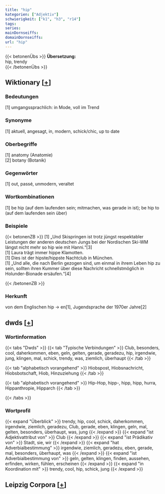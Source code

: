 ```yaml
---
title: "hip"
kategorien: ["Adjektiv"]
schwierigkeit: ["k1", "h3", "r14"]
tags:
series:
mainDornseiffs:
domainDornseiffs:
url: "hip"
---
```


{{< betonenÜbs >}}
**Übersetzung:**  
hip, trendy  
{{< /betonenÜbs >}}

## Wiktionary [[+](https://de.wiktionary.org/wiki/hip)]

### Bedeutungen
[1] umgangssprachlich: in Mode, voll im Trend  

### Synonyme
[1] aktuell, angesagt, in, modern, schick/chic, up to date  

### Oberbegriffe
[1] anatomy (Anatomie)  
[2] botany (Botanik)  

### Gegenwörter
[1] out, passé, unmodern, veraltet  

### Wortkombinationen
[1] be hip (auf dem laufenden sein; mitmachen, was gerade in ist); be hip to (auf dem laufenden sein über)  

### Beispiele
{{< betonenZB >}}
[1] „Und Skispringen ist trotz jüngst respektabler Leistungen der anderen deutschen Jungs bei der Nordischen Ski-WM längst nicht mehr so hip wie mit Hanni.“[3]  
[1] Laura trägt immer hippe Klamotten.  
[1] Dies ist der hipste/hippste Nachtclub in München.  
[1] „Und alle, die nach Berlin gezogen sind, um einmal in ihrem Leben hip zu sein, sollten ihren Kummer über diese Nachricht schnellstmöglich in Holunder-Bionade ersäufen.“[4]  

{{< /betonenZB >}}
### Herkunft
von dem Englischen hip → en[1], Jugendsprache der 1970er Jahre[2]  



## dwds [[+](https://www.dwds.de/wb/hip)]

### Wortinformation
{{< tabs "Dwds" >}}
{{< tab "Typische Verbindungen" >}}
Club, besonders, cool, daherkommen, eben, geln, gelten, gerade, geradezu, hip, irgendwie, jung, klingen, mal, schick, trendy, was, ziemlich, überhaupt
{{< /tab >}}

{{< tab "alphabetisch vorangehend" >}}
Hiobspost, Hiobsnachricht, Hiobsbotschaft, Hiob, Hinzuziehung
{{< /tab >}}

{{< tab "alphabetisch vorangehend" >}}
Hip-Hop, hipp-, hipp, hipp, hurra, Hippanthropie, Hipparch
{{< /tab >}}

{{< /tabs >}}

### Wortprofil
{{< expand "Überblick" >}} trendy, hip, cool, schick, daherkommen, irgendwie, ziemlich, geradezu, Club, gerade, eben, klingen, geln, mal, gelten, besonders, überhaupt, was, jung {{< /expand >}}
{{< expand "ist Adjektivattribut von" >}} Club {{< /expand >}}
{{< expand "ist Prädikativ von" >}} Stadt, sie, wir {{< /expand >}}
{{< expand "hat Adverbialbestimmung" >}} irgendwie, ziemlich, geradezu, eben, gerade, mal, besonders, überhaupt, was {{< /expand >}}
{{< expand "ist Adverbialbestimmung von" >}} geln, gelten, klingen, finden, aussehen, erfinden, wirken, fühlen, erscheinen {{< /expand >}}
{{< expand "in Koordination mit" >}} trendy, cool, hip, schick, jung {{< /expand >}}

## Leipzig Corpora [[+](https://corpora.uni-leipzig.de/en/res?word=hip&corpusId=deu_newscrawl-public_2018)]

